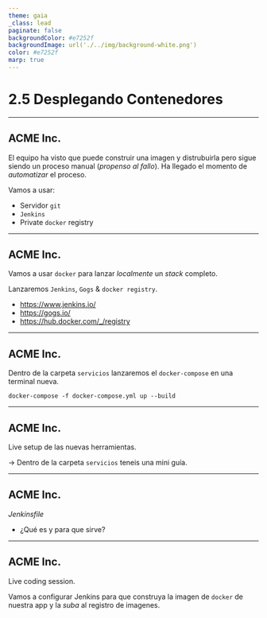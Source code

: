 ```yaml
---
theme: gaia
_class: lead
paginate: false
backgroundColor: #e7252f
backgroundImage: url('./../img/background-white.png')
color: #e7252f
marp: true
---
```

<!-- _backgroundImage: url('./../img/background-red.png') -->
<!-- _color: white -->

# 2.5 Desplegando Contenedores

---
## ACME Inc.

El equipo ha visto que puede construir una imagen y distrubuirla pero sigue siendo un proceso manual (_propenso al fallo_). Ha llegado el momento de _automatizar_ el proceso.

Vamos a usar:

- Servidor `git`
- `Jenkins`
- Private `docker` registry

---
## ACME Inc.

Vamos a usar `docker` para lanzar _localmente_ un _stack_ completo.

Lanzaremos `Jenkins`, `Gogs` & `docker registry`.

- https://www.jenkins.io/
- https://gogs.io/
- https://hub.docker.com/_/registry

---
## ACME Inc.

Dentro de la carpeta `servicios` lanzaremos el `docker-compose` en una terminal nueva.

```
docker-compose -f docker-compose.yml up --build
```

---
## ACME Inc.

Live setup de las nuevas herramientas.

-> Dentro de la carpeta `servicios` teneis una mini guía.

---
## ACME Inc.

_Jenkinsfile_

- ¿Qué es y para que sirve?

---
## ACME Inc.

Live coding session.

Vamos a configurar Jenkins para que construya la imagen de `docker` de nuestra app y la _suba_ al registro de imagenes.
